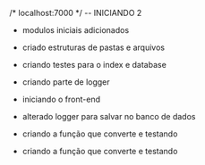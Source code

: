 /*  localhost:7000  */
-- INICIANDO 2

 - modulos iniciais adicionados
 - criado estruturas de pastas e arquivos
 
 - criando testes para o index e database

 - criando parte de logger

 - iniciando o front-end
  - alterado logger para salvar no banco de dados
  - criando a função que converte e testando
  - criando a função que converte e testando